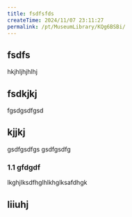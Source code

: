 ```yaml
---
title: fsdfsfds
createTime: 2024/11/07 23:11:27
permalink: /pt/MuseumLibrary/KQg6BSBi/
---
```


## fsdfs
hkjhljhjhlhj
## fsdkjkj

fgsdgsdfgsd

## kjjkj

gsdfgsdfgs
gsdfgsdfg

### 1.1 gfdgdf


lkghjlksdfhglhlkhglksafdhgk

## liiuhj

